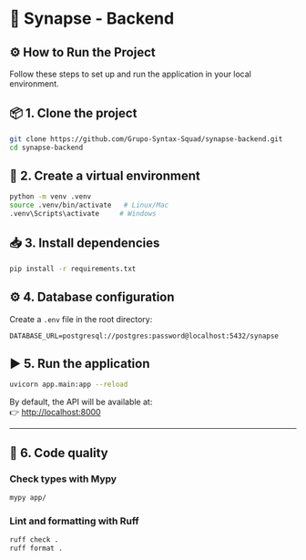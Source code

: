 # 🚀 Synapse - Backend

## ⚙️ How to Run the Project

Follow these steps to set up and run the application in your local environment.

## 📦 1. Clone the project
```bash
git clone https://github.com/Grupo-Syntax-Squad/synapse-backend.git
cd synapse-backend
```

## 🐍 2. Create a virtual environment
```bash
python -m venv .venv
source .venv/bin/activate   # Linux/Mac
.venv\Scripts\activate     # Windows
```

## 📥 3. Install dependencies
```bash
pip install -r requirements.txt
```

## ⚙️ 4. Database configuration
Create a `.env` file in the root directory:

```
DATABASE_URL=postgresql://postgres:password@localhost:5432/synapse
```

## ▶️ 5. Run the application
```bash
uvicorn app.main:app --reload
```

By default, the API will be available at:  
👉 [http://localhost:8000](http://localhost:8000)

---

## 🧹 6. Code quality

### Check types with **Mypy**
```bash
mypy app/
```

### Lint and formatting with **Ruff**
```bash
ruff check .
ruff format .
```